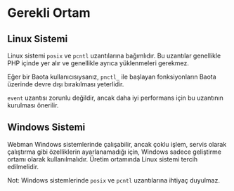 # Gerekli Ortam

## Linux Sistemi
Linux sistemi `posix` ve `pcntl` uzantılarına bağımlıdır. Bu uzantılar genellikle PHP içinde yer alır ve genellikle ayrıca yüklenmeleri gerekmez.

Eğer bir Baota kullanıcısıysanız, `pnctl_` ile başlayan fonksiyonların Baota üzerinde devre dışı bırakılması yeterlidir.

`event` uzantısı zorunlu değildir, ancak daha iyi performans için bu uzantının kurulması önerilir.

## Windows Sistemi
Webman Windows sistemlerinde çalışabilir, ancak çoklu işlem, servis olarak çalıştırma gibi özelliklerin ayarlanamadığı için, Windows sadece geliştirme ortamı olarak kullanılmalıdır. Üretim ortamında Linux sistemi tercih edilmelidir.

Not: Windows sistemlerinde `posix` ve `pcntl` uzantılarına ihtiyaç duyulmaz.
